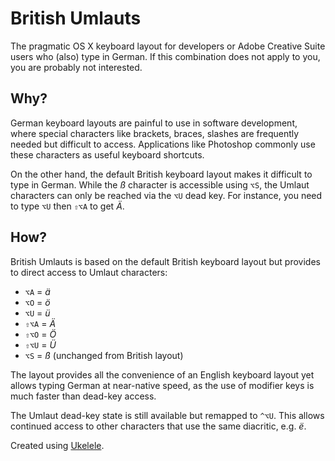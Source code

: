 # British Umlauts #

The pragmatic OS X keyboard layout for developers or Adobe Creative Suite users who (also) type in German. If this combination does not apply to you, you are probably not interested.

## Why? ##

German keyboard layouts are painful to use in software development, where special characters like brackets, braces, slashes are frequently needed but difficult to access. Applications like Photoshop commonly use these characters as useful keyboard shortcuts.

On the other hand, the default British keyboard layout makes it difficult to type in German. While the _ß_ character is accessible using `⌥S`, the Umlaut characters can only be reached via the `⌥U` dead key. For instance, you need to type `⌥U` then `⇧⌥A` to get _Ä_.


## How? ##

British Umlauts is based on the default British keyboard layout but provides to direct access to Umlaut characters:

- `⌥A` = _ä_
- `⌥O` = _ö_
- `⌥U` = _ü_
- `⇧⌥A` = _Ä_
- `⇧⌥O` = _Ö_
- `⇧⌥U` = _Ü_
- `⌥S` = _ß_ (unchanged from British layout)

The layout provides all the convenience of an English keyboard layout yet allows typing German at near-native speed, as the use of modifier keys is much faster than dead-key access.

The Umlaut dead-key state is still available but remapped to `^⌥U`. This allows continued access to other characters that use the same diacritic, e.g. _ë_.

Created using [Ukelele](http://scripts.sil.org/cms/scripts/page.php?site_id=nrsi&item_id=ukelele).

